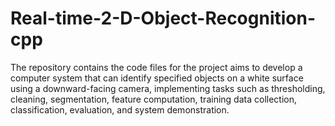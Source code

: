 # Real-time-2-D-Object-Recognition-cpp
The repository contains the code files for the project aims to develop a computer system that can identify specified objects on a white surface using a downward-facing camera, implementing tasks such as thresholding, cleaning, segmentation, feature computation, training data collection, classification, evaluation, and system demonstration.
